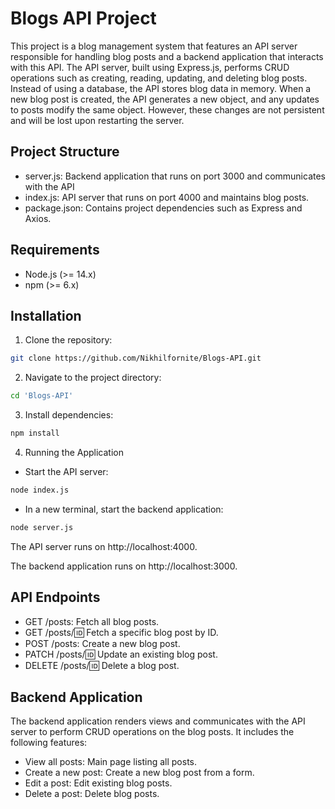# Blogs API Project
This project is a blog management system that features an API server responsible for handling blog posts and a backend application that interacts with this API. The API server, built using Express.js, performs CRUD operations such as creating, reading, updating, and deleting blog posts. Instead of using a database, the API stores blog data in memory. When a new blog post is created, the API generates a new object, and any updates to posts modify the same object. However, these changes are not persistent and will be lost upon restarting the server.

## Project Structure
- server.js: Backend application that runs on port 3000 and communicates with the API
- index.js: API server that runs on port 4000 and maintains blog posts.
- package.json: Contains project dependencies such as Express and Axios.
## Requirements
- Node.js (>= 14.x)
- npm (>= 6.x)
## Installation
1. Clone the repository:
```bash
git clone https://github.com/Nikhilfornite/Blogs-API.git
```
2. Navigate to the project directory:
```bash
cd 'Blogs-API'
```
3. Install dependencies:
```bash
npm install
```
4. Running the Application
  - Start the API server:
```bash
node index.js
```
  - In a new terminal, start the backend application:
```bash
node server.js
```
The API server runs on http://localhost:4000.

The backend application runs on http://localhost:3000.
## API Endpoints
- GET /posts: Fetch all blog posts.
- GET /posts/:id: Fetch a specific blog post by ID.
- POST /posts: Create a new blog post.
- PATCH /posts/:id: Update an existing blog post.
- DELETE /posts/:id: Delete a blog post.
## Backend Application
The backend application renders views and communicates with the API server to perform CRUD operations on the blog posts. It includes the following features:
- View all posts: Main page listing all posts.
- Create a new post: Create a new blog post from a form.
- Edit a post: Edit existing blog posts.
- Delete a post: Delete blog posts.






